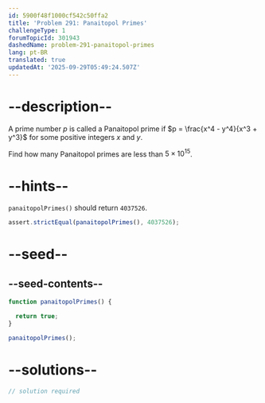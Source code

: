 ```yaml
---
id: 5900f48f1000cf542c50ffa2
title: 'Problem 291: Panaitopol Primes'
challengeType: 1
forumTopicId: 301943
dashedName: problem-291-panaitopol-primes
lang: pt-BR
translated: true
updatedAt: '2025-09-29T05:49:24.507Z'
---
```


# --description--

A prime number $p$ is called a Panaitopol prime if $p = \frac{x^4 - y^4}{x^3 + y^3}$ for some positive integers $x$ and $y$.

Find how many Panaitopol primes are less than $5 × {10}^{15}$.

# --hints--

`panaitopolPrimes()` should return `4037526`.

```js
assert.strictEqual(panaitopolPrimes(), 4037526);
```

# --seed--

## --seed-contents--

```js
function panaitopolPrimes() {

  return true;
}

panaitopolPrimes();
```

# --solutions--

```js
// solution required
```
